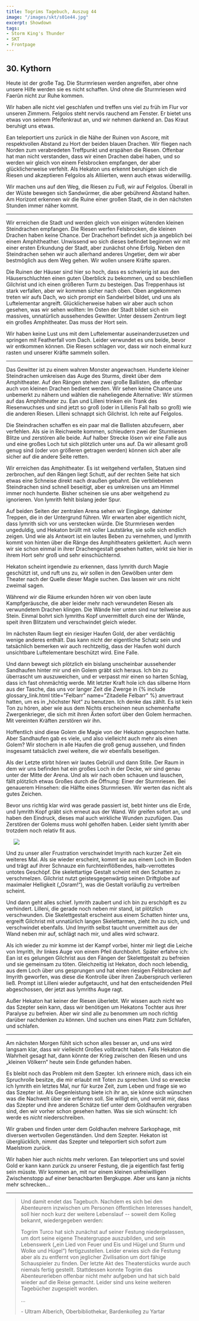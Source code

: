 ```yaml
---
title: Togrims Tagebuch, Auszug 44
image: "/images/skt/s01e44.jpg"
excerpt: Showdown
tags:
- Storm King's Thunder
- SKT
- Frontpage
---
```


## 30. Kythorn

Heute ist der große Tag. Die Sturmriesen werden angreifen, aber ohne unsere Hilfe werden sie es
nicht schaffen. Und ohne die Sturmriesen wird Faerûn nicht zur Ruhe kommen.

Wir haben alle nicht viel geschlafen und treffen uns viel zu früh im Flur vor unseren Zimmern.
Felgolos steht nervös rauchend am Fenster. Er bietet uns etwas von seinem Pfeifenkraut an, und wir
nehmen dankend an. Das Kraut beruhigt uns etwas.

Ean teleportiert uns zurück in die Nähe der Ruinen von Ascore, mit respektvollen Abstand zu Hort der
beiden blauen Drachen. Wir fliegen nach Norden zum verabredeten Treffpunkt und erspähen die Riesen.
Offenbar hat man nicht verstanden, dass wir einen Drachen dabei haben, und so werden wir gleich von
einem Felsbrocken empfangen, der aber glücklicherweise verfehlt. Als Hekaton uns erkennt beruhigen
sich die Riesen und akzeptieren Felgolos als Alliierten, wenn auch etwas widerwillig.

Wir machen uns auf den Weg, die Riesen zu Fuß, wir auf Felgolos. Überall in der Wüste bewegen sich
Sandwürmer, die aber gebührend Abstand halten. Am Horizont erkennen wir die Ruine einer großen
Stadt, die in den nächsten Stunden immer näher kommt.

---

Wir erreichen die Stadt und werden gleich von einigen wütenden kleinen Steindrachen empfangen. Die
Riesen werfen Felsbrocken, die kleinen Drachen haben keine Chance. Der Drachehort befindet sich ja
angeblich bei einem Amphitheather. Unwissend wo sich dieses befindet beginnen wir mit einer ersten
Erkundung der Stadt, aber zunächst ohne Erfolg. Neben den Steindrachen sehen wir auch allerhand
anderes Ungetier, dem wir aber bestmöglich aus dem Weg gehen. Wir wollen unsere Kräfte sparen.

Die Ruinen der Häuser sind hier so hoch, dass es schwierig ist aus den Häuserschluchten einen guten
Überblick zu bekommen, und so beschließen Gilchrist und ich einen größeren Turm zu besteigen. Das
Treppenhaus ist stark verfallen, aber wir kommen sicher nach oben. Oben angekommen treten wir aufs
Dach, wo sich prompt ein Sandwirbel bildet, und uns als Luftelementar angreift. Glücklicherweise
haben wir aber auch schon gesehen, was wir sehen wollten: Im Osten der Stadt bildet sich ein
massives, unnatürlich aussehendes Gewitter. Unter dessem Zentrum liegt ein großes Amphitheater.
Das muss der Hort sein.

Wir haben keine Lust uns mit dem Luftelementar auseinanderzusetzen und springen mit Featherfall
vom Dach. Leider verwundet es uns beide, bevor wir entkommen können. Die Riesen schlagen vor, dass
wir noch einmal kurz rasten und unserer Kräfte sammeln sollen.

---

Das Gewitter ist zu einem wahren Monster angewachsen. Hunderte kleiner Steindrachen umkreisen das
Auge des Sturms, direkt über dem Amphitheater. Auf den Rängen stehen zwei große Ballisten, die
offenbar auch von kleinen Drachen bedient werden. Wir sehen keine Chance uns unbemerkt
zu nähern und wählen die naheliegende Alternative: Wir stürmen auf das Amphitheater zu.
Ean und Lilleni trinken ein Trank des Riesenwuchses und sind jetzt so groß (oder in Lillenis Fall
halb so groß) wie die anderen Riesen. Lilleni schnappt sich Gilchrist. Ich reite auf Felgolos.

Die Steindrachen schaffen es ein paar mal die Ballisten abzufeuern, aber verfehlen. Als sie in
Reichweite kommen, schleudern zwei der Sturmiesen Blitze und zerstören alle beide. Auf halber
Strecke lösen wir eine Falle aus und eine großes Loch tut sich plötzlich unter uns auf. Da wir
allesamt groß genug sind (oder von größeren getragen werden) können sich aber alle sicher auf die
andere Seite retten.

Wir erreichen das Amphitheater. Es ist weitgehend verfallen, Statuen sind zerbrochen, auf den Rängen
liegt Schutt, auf der rechten Seite hat sich etwas eine Schneise direkt nach draußen gebahnt. Die
verbliebenen Steindrachen sind schnell beseitigt, aber es umkreisen uns am Himmel immer noch
hunderte. Bisher scheinen sie uns aber weitgehend zu ignorieren. Von Iymrith fehlt bislang jeder
Spur.

Auf beiden Seiten der zentralen Arena sehen wir Eingänge, dahinter Treppen, die in der Untergrund
führen. Wir erwarten aber eigentlich nicht, dass Iymrith sich vor uns verstecken würde. Die
Sturmriesen werden ungeduldig, und Hekaton brüllt mit voller Lautstärke, sie solle sich endlich
zeigen. Und wie als Antwort ist ein lautes Beben zu vernehmen, und Iymrith kommt von hinten über die Ränge
des Amphitheaters geklettert. Auch wenn wir sie schon einmal in ihrer Drachengestalt gesehen hatten,
wirkt sie hier in ihrem Hort sehr groß und sehr einschüchternd.

Hekaton scheint irgendwie zu erkennen, dass Iymrith durch Magie geschützt ist, und ruft uns zu, wir
sollen in den Gewölben unter dem Theater nach der Quelle dieser Magie suchen. Das lassen wir uns
nicht zweimal sagen.

Während wir die Räume erkunden hören wir von oben laute Kampfgeräusche, die aber leider mehr nach
verwundeten Riesen als verwundetem Drachen klingen. Die Wände hier unten sind nur teilweise aus
Stein. Einmal bohrt sich Iymriths Kopf unvermittelt durch eine der Wände, speit ihren Blitzatem
und verschwindet gleich wieder.

Im nächsten Raum liegt ein riesiger Haufen Gold, der aber verdächtig wenige anderes enthält.  Das
kann nicht der eigentliche Schatz sein und tatsächlich bemerken wir auch rechtzeitig, dass der
Haufen wohl durch unsichtbare Luftelementare beschützt wird. Eine Falle.

Und dann bewegt sich plötzlich ein bislang unscheinbar aussehender Sandhaufen hinter mir und ein
Golem gräbt sich heraus. Ich bin zu überrascht um auszuweichen, und er verpasst mir einen so
harten Schlag, dass ich fast ohnmächtig werde. Mit letzter Kraft hole ich das silberne Horn aus
der Tasche, das uns vor langer Zeit die Zwerge in {% include glossary_link.html title="Felbarr"
name="Zitadelle Felbarr" %} anvertraut hatten, um es in „höchster Not“ zu benutzen. Ich denke das
zählt. Es ist kein Ton zu hören, aber wie aus dem Nichts erscheinen neun schemenhafte
Zwergenkrieger, die sich mit ihren Äxten sofort über den Golem hermachen. Mit vereinten Kräften
zerstören wir ihn.

Hoffentlich sind diese Golem die Magie von der Hekaton gesprochen hatte. Aber Sandhaufen gab es
viele, und also vielleicht auch mehr als einen Golem? Wir stochern in alle Haufen die groß genug
aussehen, und finden insgesamt tatsäclich zwei weitere, die wir ebenfalls beseitigen.

Als der Letzte stirbt hören wir lautes Gebrüll und dann Stille. Der Raum in dem wir uns befinden
hat ein großes Loch in der Decke, wir sind genau unter der Mitte der Arena. Und als wir nach oben
schauen und lauschen, fällt plötzlich etwas Großes durch die Öffnung: Einer der Sturmriesen. Bei
genauerem Hinsehen: die Hälfte eines Sturmriesen. Wir werten das nicht als gutes Zeichen.

Bevor uns richtig klar wird was gerade passiert ist, bebt hinter uns die Erde, und Iymrith Kopf
gräbt sich erneut aus der Wand. Wir greifen sofort an, und haben den Eindruck, dieses mal auch
wirkliche Wunden zuzufügen. Das Zerstören der Golems muss wohl geholfen haben. Leider sieht Iymrith
aber trotzdem noch relativ fit aus.

<img src='/images/skt/boneclaw.png' class="image-right" style="max-width: 350px; margin-left: 20px" />

Und zu unser aller Frustration verschwindet Imyrith nach kurzer Zeit ein weiteres Mal. Als sie
wieder erscheint, kommt sie aus einem Loch im Boden und trägt auf ihrer Schnauze ein
furchteinflößendes, halb-verrottetes untotes Geschöpf. Die skelettartige Gestalt scheint mit den
Schatten zu verschmelzen. Gilchrist nutzt geistesgegenwärtig seinen Driftglobe auf maximaler
Helligkeit („Osram!“), was die Gestalt vorläufig zu vertreiben scheint.

Und dann geht alles schief. Iymrith zaubert und ich bin zu erschöpft es zu verhindert. Lilleni, die
gerade noch neben mir stand, ist plötzlich verschwunden. Die Skelettgestalt erscheint aus einem
Schatten hinter uns, ergreift Gilchrist mit unnatürlich langen Skelettarmen, zieht ihn zu sich,
und verschwindet ebenfalls. Und Imyrith selbst taucht unvermittelt aus der Wand neben mir auf,
schlägt nach mir, und alles wird schwarz.

Als ich wieder zu mir komme ist der Kampf vorbei, hinter mir liegt die Leiche von Imyrith, ihr
linkes Auge von einem Pfeil durchbohrt. Später erfahre ich: Ean ist es gelungen Gilchrist aus den
Fängen der Skelettgestalt zu befreien und sie gemeinsam zu töten. Gleichzeitig ist Hekaton, doch
noch lebendig, aus dem Loch über uns gesprungen und hat einen riesigen Felsbrocken auf Imyrith
geworfen, was diese die Kontrolle über ihren Zauberspruch verlieren ließ. Prompt ist Lilleni wieder
aufgetaucht, und hat den entscheidenden Pfeil abgeschossen, der jetzt aus Iymriths Auge ragt.

Außer Hekaton hat keiner der Riesen überlebt. Wir wissen auch nicht wo das Szepter sein kann, dass
wir benötigen um Hekatons Tochter aus ihrer Paralyse zu befreien. Aber wir sind alle zu benommen um
noch richtig darüber nachdenken zu können. Und suchen uns einen Platz zum Schlafen, und schlafen.

---

Am nächsten Morgen fühlt sich schon alles besser an, und uns wird langsam klar, dass wir vielleicht
Großes vollbracht haben. Falls Hekaton die Wahrheit gesagt hat, dann könnte der Krieg zwischen den
Riesen und uns „kleinen Völkern“ heute sein Ende gefunden haben.

Es bleibt noch das Problem mit dem Szepter. Ich erinnere mich, dass ich ein Spruchrolle besitze, die
mir erlaubt mit Toten zu sprechen. Und so erwecke ich Iymrith ein letztes Mal, nur für kurze Zeit,
zum Leben und frage sie wo das Szepter ist. Als Gegenleistung biete ich ihr an, sie könne sich
wünschen was die Nachwelt über sie erfahren soll. Sie willigt ein, und verrät mir, dass das Szepter
und ihre anderen Schätze tief unter dem Goldhaufen vergraben sind, den wir vorher schon gesehen
hatten. Was sie sich wünscht: Ich werde es *nicht* niederschreiben.

Wir graben und finden unter dem Goldhaufen mehrere Sarkophage, mit diversen wertvollen Gegenständen.
Und dem Szepter. Hekaton ist überglücklich, nimmt das Szepter und teleportiert sich sofort zum
Maelstrom zurück.

Wir haben hier auch nichts mehr verloren. Ean teleportiert uns und soviel Gold er kann kann zurück
zu unserer Festung, die ja eigentlich fast fertig sein müsste. Wir kommen an, mit nur einem kleinen
unfreiwilligen Zwischenstopp auf einer benachbarten Bergkuppe. Aber uns kann ja nichts mehr
schrecken...

---

> Und damit endet das Tagebuch. Nachdem es sich bei den Abenteurern inzwischen um Personen
> öffentlichen Interesses handelt, soll hier noch kurz der weitere Lebenslauf -- soweit dem Kolleg
> bekannt, wiedergegeben werden:
> 
> Togrim Turco hat sich zunächst auf seiner Festung niedergelassen, um dort seine eigene
> Theatergruppe auszubilden, und sein Lebenswerk („ein Lied von Feuer und Eis und Hügel und Sturm
> und Wolke und Hügel“) fertigzustellen. Leider erwies sich die Festung aber als zu entfernt von
> jeglicher Zivilisation um dort fähige Schauspieler zu finden. Der letzte Akt des Theaterstücks
> wurde auch niemals fertig gestellt. Stattdessen konnte Togrim das Abenteurerleben offenbar nicht
> mehr aufgeben und hat sich bald wieder auf die Reise gemacht. Leider sind uns keine weiteren
> Tagebücher zugespielt worden.
>
> ...
> 
> <div class="align-right">- Ultram Alberich, Oberbibliothekar, Bardenkolleg zu
> Yartar</div>
